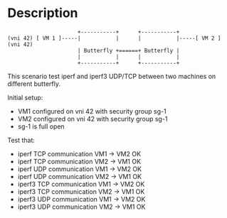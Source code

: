 # Description

```
                      +-----------+      +-----------+
(vni 42) [ VM 1 ]-----|           |      |           |-----[ VM 2 ] (vni 42)
                      | Butterfly +======+ Butterfly |
                      |           |      |           |
                      +-----------+      +-----------+
```

This scenario test iperf and iperf3 UDP/TCP between two machines on different butterfly.

Initial setup:
- VM1 configured on vni 42 with security group sg-1
- VM2 configured on vni 42 with security group sg-1
- sg-1 is full open

Test that:
- iperf TCP communication VM1 -> VM2 OK
- iperf TCP communication VM2 -> VM1 OK
- iperf UDP communication VM1 -> VM2 OK
- iperf UDP communication VM2 -> VM1 OK
- iperf3 TCP communication VM1 -> VM2 OK
- iperf3 TCP communication VM2 -> VM1 OK
- iperf3 UDP communication VM1 -> VM2 OK
- iperf3 UDP communication VM2 -> VM1 OK
